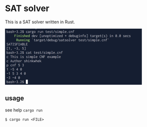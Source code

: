 # SAT solver

This is a SAT solver written in Rust.

<img src="https://raw.githubusercontent.com/shinkwhek/picsreadme/master/satsolver/satsolver.png" width=90% />


## usage

see help `cargo run`

```
$ cargo run <FILE>
```
